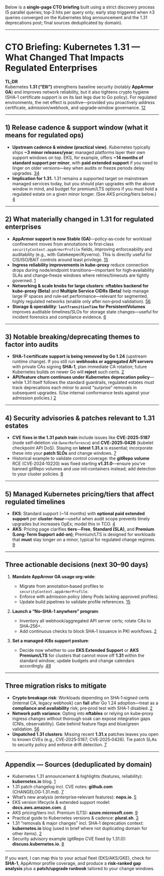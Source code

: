 Below is a **single‑page CTO briefing** built using a strict discovery process (5 parallel queries; top‑3 hits per query only; early stop triggered when ≥3 queries converged on the Kubernetes blog announcement and the 1.31 deprecations post; final sources deduplicated by domain).

---

# CTO Briefing: **Kubernetes 1.31** — What Changed That Impacts Regulated Enterprises

**TL;DR**  
Kubernetes **1.31 (“Elli”)** strengthens baseline security (notably **AppArmor GA**) and improves network reliability, but it also tightens crypto hygiene (SHA‑1 certificate support is on its last legs due to Go policy). For regulated environments, the net effect is positive—provided you proactively address certificate, admission/webhook, and upgrade‑window governance. [1](https://kubernetes.io/blog/2024/08/13/kubernetes-v1-31-release/)[2](https://kubernetes.io/blog/2024/07/19/kubernetes-1-31-upcoming-changes/)

---

## 1) Release cadence & support window (what it means for regulated ops)

- **Upstream cadence & window (practical view).** Kubernetes typically ships **~3 minor releases/year**; managed platforms layer their own support windows on top. EKS, for example, offers **~14 months of standard support per minor**, with **paid extended support** if you need to linger on older versions—key when audits or freeze periods delay upgrades. [3](https://www.plural.sh/blog/kubernetes-versions-guide/)[4](https://docs.aws.amazon.com/eks/latest/userguide/kubernetes-versions.html)  
- **Implication for 1.31.** 1.31 remains a supported target on mainstream managed services today, but you should plan upgrades with the above window in mind, and budget for premium/LTS options if you must hold a regulated estate on a given minor longer. (See AKS pricing/tiers below.) [4](https://docs.aws.amazon.com/eks/latest/userguide/kubernetes-versions.html)

---

## 2) What materially changed in **1.31** for regulated enterprises

- **AppArmor support is now Stable (GA)**—policy‑as‑code for workload confinement moves from annotations to first‑class `securityContext.appArmorProfile` fields, improving enforceability and auditability (e.g., with Gatekeeper/Kyverno). This is directly useful for CIS/ISO/BAIT controls around least privilege. [1](https://kubernetes.io/blog/2024/08/13/kubernetes-v1-31-release/)[5](https://www.nops.io/blog/kubernetes-31/)  
- **Ingress reliability improvements in kube‑proxy** reduce connection drops during node/endpoint transitions—important for high‑availability SLAs and change‑freeze windows where retries/timeouts are tightly governed. [1](https://kubernetes.io/blog/2024/08/13/kubernetes-v1-31-release/)  
- **Networking & scale knobs for large clusters**: **nftables backend for kube‑proxy (Beta)** and **Multiple Service CIDRs (Beta)** help manage large IP spaces and rule‑set performance—relevant for segmented, highly regulated networks (enable only after non‑prod validation). [5](https://www.nops.io/blog/kubernetes-31/)[6](https://collabnix.com/whats-new-in-kubernetes-1-31-release/)  
- **Storage & operability**: **`lastTransitionTime` for PersistentVolumes** improves auditable timelines/SLOs for storage state changes—useful for incident forensics and compliance evidence. [6](https://collabnix.com/whats-new-in-kubernetes-1-31-release/)

---

## 3) Notable breaking/deprecating themes to factor into audits

- **SHA‑1 certificate support is being removed by Go 1.24** (upstream runtime change). If you still run **webhooks or aggregated API servers** with private CAs signing **SHA‑1**, plan immediate CA rotation; future Kubernetes builds on newer Go will **reject** such certs. [2](https://kubernetes.io/blog/2024/07/19/kubernetes-1-31-upcoming-changes/)  
- **API/feature churn continues under Kubernetes deprecation policy**—while 1.31 itself follows the standard guardrails, regulated estates must track deprecations each minor to avoid “surprise” removals in subsequent upgrades. (Use internal conformance tests against your admission policies.) [2](https://kubernetes.io/blog/2024/07/19/kubernetes-1-31-upcoming-changes/)

---

## 4) Security advisories & patches relevant to **1.31** estates

- **CVE fixes in the 1.31 patch train** include issues like **CVE‑2025‑5187** (node self‑deletion via `OwnerReference`) and **CVE‑2025‑0426** (kubelet checkpoint API DoS). Staying on **latest 1.31.x** is essential; incorporate these into your **patch SLOs** and change windows. [7](https://github.com/kubernetes/kubernetes/blob/master/CHANGELOG/CHANGELOG-1.31.md)  
- Historical example to validate control coverage: the **gitRepo volume** RCE (CVE‑2024‑10220) was fixed starting **v1.31.0**—ensure you’ve banned gitRepo volumes and use init‑containers instead; add detection to your cluster policies. [8](https://discuss.kubernetes.io/t/security-advisory-cve-2024-10220-arbitrary-command-execution-through-gitrepo-volume/30571)

---

## 5) Managed Kubernetes **pricing/tiers** that affect regulated timelines

- **EKS**: Standard support (~14 months) with **optional paid extended support** per **cluster‑hour**—useful when audit scope prevents timely upgrades but increases OpEx; model this in TCO. [4](https://docs.aws.amazon.com/eks/latest/userguide/kubernetes-versions.html)  
- **AKS**: Pricing page clarifies **tiers**—**Free**, **Standard (SLA)**, and **Premium (Long‑Term Support add‑on)**; Premium/LTS is designed for workloads that **must** stay longer on a minor, typical for regulated change regimes. [9](https://azure.microsoft.com/en-us/pricing/details/kubernetes-service/)

---

## **Three actionable decisions (next 30–90 days)**

1) **Mandate AppArmor GA usage org‑wide**:  
   - Migrate from annotation‑based profiles to `securityContext.appArmorProfile`.  
   - Enforce with admission policy (deny Pods lacking approved profiles).  
   - Update build pipelines to validate profile references.  [1](https://kubernetes.io/blog/2024/08/13/kubernetes-v1-31-release/)[5](https://www.nops.io/blog/kubernetes-31/)

2) **Launch a “No‑SHA‑1 anywhere” program**:  
   - Inventory all webhook/aggregated API server certs; rotate CAs to SHA‑256+.  
   - Add continuous checks to block SHA‑1 issuance in PKI workflows.  [2](https://kubernetes.io/blog/2024/07/19/kubernetes-1-31-upcoming-changes/)

3) **Set a managed‑K8s support posture**:  
   - Decide now whether to use **EKS Extended Support** or **AKS Premium/LTS** for clusters that cannot move off **1.31** within the standard window; update budgets and change calendars accordingly.  [4](https://docs.aws.amazon.com/eks/latest/userguide/kubernetes-versions.html)[9](https://azure.microsoft.com/en-us/pricing/details/kubernetes-service/)

---

## **Three migration risks to mitigate**

- **Crypto breakage risk**: Workloads depending on SHA‑1‑signed certs (internal CA, legacy webhook) can **fail** after Go 1.24 adoption—treat as a **compliance and availability** risk; pre‑prod test with SHA‑1 disabled. [2](https://kubernetes.io/blog/2024/07/19/kubernetes-1-31-upcoming-changes/)  
- **Network path variance**: Opting into **nftables** or relying on kube‑proxy ingress changes without thorough soak can expose integration gaps (CNIs, observability). Gate behind feature flags and blue/green validation. [5](https://www.nops.io/blog/kubernetes-31/)[6](https://collabnix.com/whats-new-in-kubernetes-1-31-release/)  
- **Unpatched 1.31 clusters**: Missing recent **1.31.x** patches leaves you open to known CVEs (e.g., CVE‑2025‑5187; CVE‑2025‑0426). Tie patch SLAs to security policy and enforce drift detection. [7](https://github.com/kubernetes/kubernetes/blob/master/CHANGELOG/CHANGELOG-1.31.md)

---

## Appendix — Sources (deduplicated by domain)

- Kubernetes 1.31 announcement & highlights (features, reliability): **kubernetes.io** blog. [1](https://kubernetes.io/blog/2024/08/13/kubernetes-v1-31-release/)  
- 1.31 patch changelog incl. CVE notes: **github.com** (CHANGELOG‑1.31.md). [7](https://github.com/kubernetes/kubernetes/blob/master/CHANGELOG/CHANGELOG-1.31.md)  
- What’s new analysis (enterprise‑relevant features): **nops.io**. [5](https://www.nops.io/blog/kubernetes-31/)  
- EKS version lifecycle & extended support model: **docs.aws.amazon.com**. [4](https://docs.aws.amazon.com/eks/latest/userguide/kubernetes-versions.html)  
- AKS pricing/tiers incl. Premium (LTS): **azure.microsoft.com**. [9](https://azure.microsoft.com/en-us/pricing/details/kubernetes-service/)  
- Practical guide to Kubernetes versions & cadence: **plural.sh**. [3](https://www.plural.sh/blog/kubernetes-versions-guide/)  
- 1.31 “removals & major changes” incl. SHA‑1 deprecation context: **kubernetes.io** blog (used in brief where not duplicating domain for other items). [2](https://kubernetes.io/blog/2024/07/19/kubernetes-1-31-upcoming-changes/)  
- Security advisory example (gitRepo CVE fixed by 1.31.0): **discuss.kubernetes.io**. [8](https://discuss.kubernetes.io/t/security-advisory-cve-2024-10220-arbitrary-command-execution-through-gitrepo-volume/30571)

---

If you want, I can map this to your actual fleet (EKS/AKS/GKE), check for **SHA‑1**, AppArmor profile coverage, and produce a **risk‑ranked gap analysis** plus a **patch/upgrade runbook** tailored to your change windows.